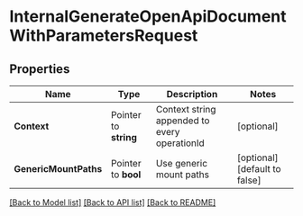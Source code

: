 # InternalGenerateOpenApiDocumentWithParametersRequest


## Properties

Name | Type | Description | Notes
------------ | ------------- | ------------- | -------------
**Context** | Pointer to **string** | Context string appended to every operationId | [optional] 
**GenericMountPaths** | Pointer to **bool** | Use generic mount paths | [optional] [default to false]





[[Back to Model list]](../README.md#documentation-for-models) [[Back to API list]](../README.md#documentation-for-api-endpoints) [[Back to README]](../README.md)


